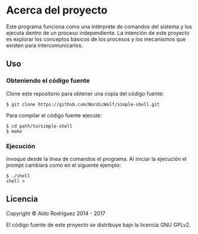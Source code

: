 # Acerca del proyecto
Este programa funciona como una intérprete de comandos del sistema y los ejecuta
dentro de un proceso independiente. La intención de este proyecto es explorar
los conceptos básicos de los procesos y los mecanismos que existen para
intercomunicarlos.

## Uso ##

### Obteniendo el código fuente ###
Clone este repositorio para obtener una copia del código fuente:

    $ git clone https://github.com/NordicWolf/simple-shell.git

Para compilar el código fuente ejecute:

    $ cd path/to/simple-shell
    $ make

### Ejecución ###

Invoque desde la línea de comandos el programa. Al iniciar la ejecución el
prompt cambiará como en el siguente ejemplo:

    $ ./shell
    shell >

## Licencia ##
Copyright &copy; Aldo Rodríguez 2014 - 2017

El código fuente de este proyecto se distribuye bajo la licencia GNU GPLv2.
